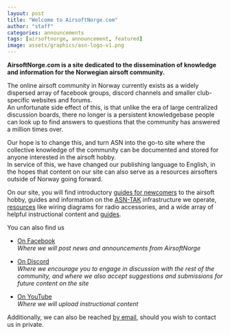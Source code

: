 ```yaml
---
layout: post
title: "Welcome to AirsoftNorge.com"
author: "staff"
categories: announcements
tags: [airsoftnorge, announcement, featured]
image: assets/graphics/asn-logo-v1.png
---
```



**AirsoftNorge.com is a site dedicated to the dissemination of knowledge and information for the Norwegian airsoft community.**


The online airsoft community in Norway currently exists as a widely dispersed array of facebook groups, discord channels and smaller club-specific websites and forums.<br>
An unfortunate side effect of this, is that unlike the era of large centralized discussion boards, there no longer is a persistent knowledgebase people can look up to find answers to questions that the community has answered a million times over.

Our hope is to change this, and turn ASN into the go-to site where the collective knowledge of the community can be documented and stored for anyone interested in the airsoft hobby.<br>
In service of this, we have changed our publishing language to English, in the hopes that content on our site can also serve as a resources airsofters outside of Norway going forward.

On our site, you will find introductory [guides for newcomers]({{site.baseurl}}/beginners) to the airsoft hobby, guides and information on the [ASN-TAK]({{site.baseurl}}/tak) infrastructure we operate, [resources]({{site.baseurl}}/resources) like wiring diagrams for radio accessories, and a wide array of helpful instructional content and [guides]({{site.baseurl}}/guides).


You can also find us

* <a href="https://www.facebook.com/AirsoftNorge" target="_blank">On Facebook</a><br>
*Where we will post news and announcements from AirsoftNorge*

* <a href="https://discord.gg/gMegmXMAPN" target="_blank">On Discord</a><br>
*Where we encourage you to engage in discussion with the rest of the community, and where we also accept suggestions and submissions for future content on the site*

* <a href="https://www.youtube.com/channel/UC0jdeJCXXosXPuwOcTH1MAA" target="_blank">On YouTube</a><br>
*Where we will upload instructional content*

Additionally, we can also be reached <a href="mailto:staff.airsoftnorge@gmail.com" target="_blank">by email</a>, should you wish to contact us in private.
